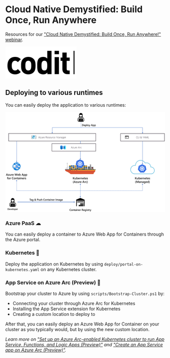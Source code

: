 # Cloud Native Demystified: Build Once, Run Anywhere

Resources for our ["Cloud Native Demystified: Build Once, Run Anywhere!" webinar](https://www.codit.eu/en/events/webinars/webinar-cloud-native-demystified-build-once-run-anywhere/).

![Codit logo](./media/logo.png)

## Deploying to various runtimes

You can easily deploy the application to various runtimes:

![Codit logo](./media/demo-scenario.png)

### Azure PaaS ☁

You can easily deploy a container to Azure Web App for Containers through the Azure portal.

### Kubernetes 🔱

Deploy the application on Kubernetes by using `deploy/portal-on-kubernetes.yaml` on any Kubernetes cluster.

### App Service on Azure Arc (Preview) 🚢

Bootstrap your cluster to Azure by using `scripts/Bootstrap-Cluster.ps1` by:

- Connecting your cluster through Azure Arc for Kubernetes
- Installing the App Service extension for Kubernetes
- Creating a custom location to deploy to

After that, you can easily deploy an Azure Web App for Container on your cluster as you typically would, but by using the new custom location.

*Learn more on ["Set up an Azure Arc-enabled Kubernetes cluster to run App Service, Functions, and Logic Apps (Preview)"](https://docs.microsoft.com/en-us/azure/app-service/manage-create-arc-environment?tabs=powershell) and ["Create an App Service app on Azure Arc (Preview)"](https://docs.microsoft.com/en-us/azure/app-service/overview-arc-integration).*
